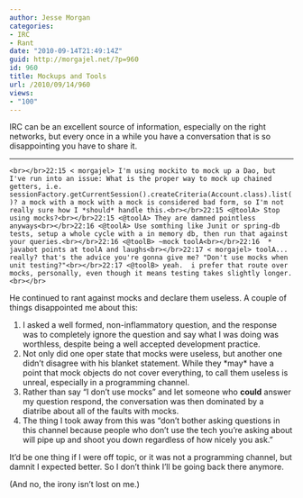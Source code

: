 ```yaml
---
author: Jesse Morgan
categories:
- IRC
- Rant
date: "2010-09-14T21:49:14Z"
guid: http://morgajel.net/?p=960
id: 960
title: Mockups and Tools
url: /2010/09/14/960
views:
- "100"
---
```


IRC can be an excellent source of information, especially on the right networks, but every once in a while you have a conversation that is so disappointing you have to share it.

- - - - - -

`<br></br>22:15 < morgajel> I'm using mockito to mock up a Dao, but I've run into an issue: What is the proper way to mock up chained getters, i.e. sessionFactory.getCurrentSession().createCriteria(Account.class).list()? a mock with a mock with a mock is considered bad form, so I'm not really sure how I *should* handle this.<br></br>22:15 <@toolA> Stop using mocks?<br></br>22:15 <@toolA> They are damned pointless anyways<br></br>22:16 <@toolA> Use somthing like Junit or spring-db tests, setup a whole cycle with a in memory db, then run that against your queries.<br></br>22:16 <@toolB> ~mock toolA<br></br>22:16  * javabot points at toolA and laughs<br></br>22:17 < morgajel> toolA... really? that's the advice you're gonna give me? "Don't use mocks when unit testing?"<br></br>22:17 <@toolB> yeah.  i prefer that route over mocks, personally, even though it means testing takes slightly longer.<br></br>`

He continued to rant against mocks and declare them useless. A couple of things disappointed me about this:

1. I asked a well formed, non-inflammatory question, and the response was to completely ignore the question and say what I was doing was worthless, despite being a well accepted development practice.
2. Not only did one oper state that mocks were useless, but another one didn’t disagree with his blanket statement. While they \*may\* have a point that mock objects do not cover everything, to call them useless is unreal, especially in a programming channel.
3. Rather than say “I don’t use mocks” and let someone who **could** answer my question respond, the conversation was then dominated by a diatribe about all of the faults with mocks.
4. The thing I took away from this was “don’t bother asking questions in this channel because people who don’t use the tech you’re asking about will pipe up and shoot you down regardless of how nicely you ask.”

It’d be one thing if I were off topic, or it was not a programming channel, but damnit I expected better. So I don’t think I’ll be going back there anymore.

(And no, the irony isn’t lost on me.)